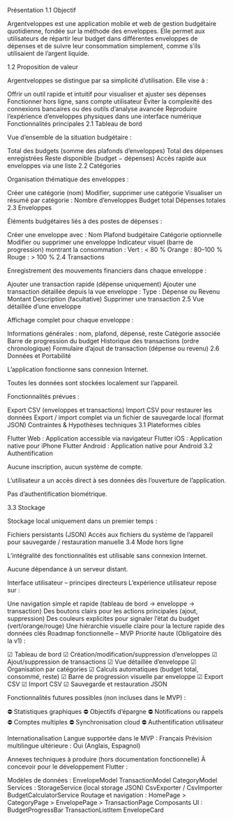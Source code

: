 Présentation
1.1 Objectif

Argentveloppes est une application mobile et web de gestion budgétaire quotidienne, fondée sur la méthode des enveloppes. Elle permet aux utilisateurs de répartir leur budget dans différentes enveloppes de dépenses et de suivre leur consommation simplement, comme s’ils utilisaient de l’argent liquide.

1.2 Proposition de valeur

Argentveloppes se distingue par sa simplicité d’utilisation. Elle vise à :

Offrir un outil rapide et intuitif pour visualiser et ajuster ses dépenses
Fonctionner hors ligne, sans compte utilisateur
Éviter la complexité des connexions bancaires ou des outils d’analyse avancée
Reproduire l’expérience d’enveloppes physiques dans une interface numérique
Fonctionnalités principales
2.1 Tableau de bord

Vue d’ensemble de la situation budgétaire :

Total des budgets (somme des plafonds d’enveloppes)
Total des dépenses enregistrées
Reste disponible (budget − dépenses)
Accès rapide aux enveloppes via une liste
2.2 Catégories

Organisation thématique des enveloppes :

Créer une catégorie (nom)
Modifier, supprimer une catégorie
Visualiser un résumé par catégorie :
Nombre d’enveloppes
Budget total
Dépenses totales
2.3 Enveloppes

Éléments budgétaires liés à des postes de dépenses :

Créer une enveloppe avec :
Nom
Plafond budgétaire
Catégorie optionnelle
Modifier ou supprimer une enveloppe
Indicateur visuel (barre de progression) montrant la consommation :
Vert : < 80 %
Orange : 80–100 %
Rouge : > 100 %
2.4 Transactions

Enregistrement des mouvements financiers dans chaque enveloppe :

Ajouter une transaction rapide (dépense uniquement)
Ajouter une transaction détaillée depuis la vue enveloppe :
Type : Dépense ou Revenu
Montant
Description (facultative)
Supprimer une transaction
2.5 Vue détaillée d’une enveloppe

Affichage complet pour chaque enveloppe :

Informations générales : nom, plafond, dépensé, reste
Catégorie associée
Barre de progression du budget
Historique des transactions (ordre chronologique)
Formulaire d’ajout de transaction (dépense ou revenu)
2.6 Données et Portabilité

L’application fonctionne sans connexion Internet.

Toutes les données sont stockées localement sur l’appareil.

Fonctionnalités prévues :

Export CSV (enveloppes et transactions)
Import CSV pour restaurer les données
Export / import complet via un fichier de sauvegarde local (format JSON)
Contraintes & Hypothèses techniques
3.1 Plateformes cibles

Flutter Web : Application accessible via navigateur
Flutter iOS : Application native pour iPhone
Flutter Android : Application native pour Android
3.2 Authentification

Aucune inscription, aucun système de compte.

L’utilisateur a un accès direct à ses données dès l’ouverture de l’application.

Pas d’authentification biométrique.

3.3 Stockage

Stockage local uniquement dans un premier temps :

Fichiers persistants (JSON)
Accès aux fichiers du système de l’appareil pour sauvegarde / restauration manuelle
3.4 Mode hors ligne

L’intégralité des fonctionnalités est utilisable sans connexion Internet.

Aucune dépendance à un serveur distant.

Interface utilisateur – principes directeurs
L’expérience utilisateur repose sur :

Une navigation simple et rapide (tableau de bord → enveloppe → transaction)
Des boutons clairs pour les actions principales (ajout, suppression)
Des couleurs explicites pour signaler l’état du budget (vert/orange/rouge)
Une hiérarchie visuelle claire pour la lecture rapide des données clés
Roadmap fonctionnelle – MVP
Priorité haute (Obligatoire dès la v1) :

☑ Tableau de bord
☑ Création/modification/suppression d’enveloppes
☑ Ajout/suppression de transactions
☑ Vue détaillée d’enveloppe
☑ Organisation par catégories
☑ Calculs automatiques (budget total, consommé, reste)
☑ Barre de progression visuelle par enveloppe
☑ Export CSV
☑ Import CSV
☑ Sauvegarde et restauration JSON

Fonctionnalités futures possibles (non incluses dans le MVP) :

⛔ Statistiques graphiques
⛔ Objectifs d’épargne
⛔ Notifications ou rappels
⛔ Comptes multiples
⛔ Synchronisation cloud
⛔ Authentification utilisateur

Internationalisation
Langue supportée dans le MVP : Français
Prévision multilingue ultérieure : Oui (Anglais, Espagnol)

Annexes techniques à produire (hors documentation fonctionnelle)
À concevoir pour le développement Flutter :

Modèles de données :
EnvelopeModel
TransactionModel
CategoryModel
Services :
StorageService (local storage JSON)
CsvExporter / CsvImporter
BudgetCalculatorService
Routage et navigation :
HomePage > CategoryPage > EnvelopePage > TransactionPage
Composants UI :
BudgetProgressBar
TransactionListItem
EnvelopeCard